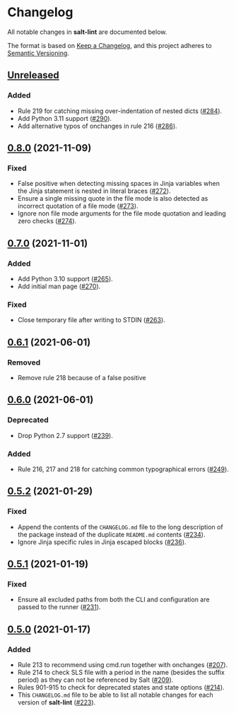 # Changelog
All notable changes in **salt-lint** are documented below.

The format is based on [Keep a Changelog](https://keepachangelog.com/en/1.0.0/), and this project adheres to [Semantic Versioning](https://semver.org/spec/v2.0.0.html).

## [Unreleased]
### Added
- Rule 219 for catching missing over-indentation of nested dicts ([#284](https://github.com/warpnet/salt-lint/pull/284)).
- Add Python 3.11 support ([#290](https://github.com/warpnet/salt-lint/pull/290)).
- Add alternative typos of onchanges in rule 216 ([#286](https://github.com/warpnet/salt-lint/pull/286)).

## [0.8.0] (2021-11-09)
### Fixed
- False positive when detecting missing spaces in Jinja variables when the Jinja statement is nested in literal braces ([#272](https://github.com/warpnet/salt-lint/pull/272)).
- Ensure a single missing quote in the file mode is also detected as incorrect quotation of a file mode ([#273](https://github.com/warpnet/salt-lint/pull/273)).
- Ignore non file mode arguments for the file mode quotation and leading zero checks ([#274](https://github.com/warpnet/salt-lint/pull/274)).

## [0.7.0] (2021-11-01)
### Added
- Add Python 3.10 support ([#265](https://github.com/warpnet/salt-lint/pull/265)).
- Add initial man page ([#270](https://github.com/warpnet/salt-lint/pull/270)).

### Fixed
- Close temporary file after writing to STDIN ([#263](https://github.com/warpnet/salt-lint/pull/263)).

## [0.6.1] (2021-06-01)
### Removed
- Remove rule 218 because of a false positive

## [0.6.0] (2021-06-01)
### Deprecated
- Drop Python 2.7 support ([#239](https://github.com/warpnet/salt-lint/pull/239)).

### Added
- Rule 216, 217 and 218 for catching common typographical errors ([#249](https://github.com/warpnet/salt-lint/pull/249)).

## [0.5.2] (2021-01-29)
### Fixed
- Append the contents of the `CHANGELOG.md` file to the long description of the package instead of the duplicate `README.md` contents ([#234](https://github.com/warpnet/salt-lint/pull/234)).
- Ignore Jinja specific rules in Jinja escaped blocks ([#236](https://github.com/warpnet/salt-lint/pull/236)).

## [0.5.1] (2021-01-19)
### Fixed
- Ensure all excluded paths from both the CLI and configuration are passed to the runner ([#231](https://github.com/warpnet/salt-lint/pull/231)).

## [0.5.0] (2021-01-17)
### Added
- Rule 213 to recommend using cmd.run together with onchanges ([#207](https://github.com/warpnet/salt-lint/pull/207)).
- Rule 214 to check SLS file with a period in the name (besides the suffix period) as they can not be referenced by Salt ([#209](https://github.com/warpnet/salt-lint/pull/209)).
- Rules 901-915 to check for deprecated states and state options ([#214](https://github.com/warpnet/salt-lint/pull/214)).
- This `CHANGELOG.md` file to be able to list all notable changes for each version of **salt-lint** ([#223](https://github.com/warpnet/salt-lint/pull/223)).

[Unreleased]: https://github.com/warpnet/salt-lint/compare/v0.8.0...HEAD
[0.8.0]: https://github.com/warpnet/salt-lint/compare/v0.7.0...v0.8.0
[0.7.0]: https://github.com/warpnet/salt-lint/compare/v0.6.1...v0.7.0
[0.6.1]: https://github.com/warpnet/salt-lint/compare/v0.6.0...v0.6.1
[0.6.0]: https://github.com/warpnet/salt-lint/compare/v0.5.2...v0.6.0
[0.5.2]: https://github.com/warpnet/salt-lint/compare/v0.5.1...v0.5.2
[0.5.1]: https://github.com/warpnet/salt-lint/compare/v0.5.0...v0.5.1
[0.5.0]: https://github.com/warpnet/salt-lint/compare/v0.4.2...v0.5.0
